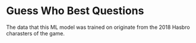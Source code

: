 # Guess Who Best Questions
The data that this ML model was trained on originate from the 2018 Hasbro charasters of the game.
